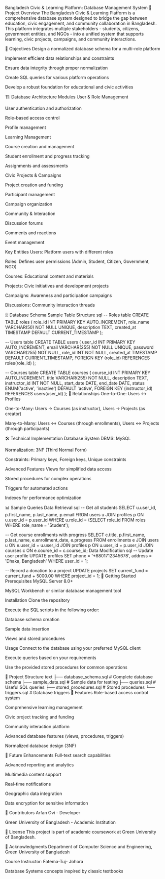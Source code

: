 Bangladesh Civic & Learning Platform: Database Management System
📖 Project Overview
The Bangladesh Civic & Learning Platform is a comprehensive database system designed to bridge the gap between education, civic engagement, and community collaboration in Bangladesh. This platform integrates multiple stakeholders - students, citizens, government entities, and NGOs - into a unified system that supports learning, civic projects, campaigns, and community interactions.

🎯 Objectives
Design a normalized database schema for a multi-role platform

Implement efficient data relationships and constraints

Ensure data integrity through proper normalization

Create SQL queries for various platform operations

Develop a robust foundation for educational and civic activities

🏗️ Database Architecture
Modules
User & Role Management

User authentication and authorization

Role-based access control

Profile management

Learning Management

Course creation and management

Student enrollment and progress tracking

Assignments and assessments

Civic Projects & Campaigns

Project creation and funding

Participant management

Campaign organization

Community & Interaction

Discussion forums

Comments and reactions

Event management

Key Entities
Users: Platform users with different roles

Roles: Defines user permissions (Admin, Student, Citizen, Government, NGO)

Courses: Educational content and materials

Projects: Civic initiatives and development projects

Campaigns: Awareness and participation campaigns

Discussions: Community interaction threads

🗄️ Database Schema
Sample Table Structure
sql
-- Roles table
CREATE TABLE roles (
    role_id INT PRIMARY KEY AUTO_INCREMENT,
    role_name VARCHAR(50) NOT NULL UNIQUE,
    description TEXT,
    created_at TIMESTAMP DEFAULT CURRENT_TIMESTAMP
);

-- Users table
CREATE TABLE users (
    user_id INT PRIMARY KEY AUTO_INCREMENT,
    email VARCHAR(255) NOT NULL UNIQUE,
    password VARCHAR(255) NOT NULL,
    role_id INT NOT NULL,
    created_at TIMESTAMP DEFAULT CURRENT_TIMESTAMP,
    FOREIGN KEY (role_id) REFERENCES roles(role_id)
);

-- Courses table
CREATE TABLE courses (
    course_id INT PRIMARY KEY AUTO_INCREMENT,
    title VARCHAR(255) NOT NULL,
    description TEXT,
    instructor_id INT NOT NULL,
    start_date DATE,
    end_date DATE,
    status ENUM('active', 'inactive') DEFAULT 'active',
    FOREIGN KEY (instructor_id) REFERENCES users(user_id)
);
🔄 Relationships
One-to-One: Users ↔ Profiles

One-to-Many: Users → Courses (as instructor), Users → Projects (as creator)

Many-to-Many: Users ↔ Courses (through enrollments), Users ↔ Projects (through participants)

🛠️ Technical Implementation
Database System
DBMS: MySQL

Normalization: 3NF (Third Normal Form)

Constraints: Primary keys, Foreign keys, Unique constraints

Advanced Features
Views for simplified data access

Stored procedures for complex operations

Triggers for automated actions

Indexes for performance optimization

📊 Sample Queries
Data Retrieval
sql
-- Get all students
SELECT u.user_id, p.first_name, p.last_name, p.email
FROM users u
JOIN profiles p ON u.user_id = p.user_id
WHERE u.role_id = (SELECT role_id FROM roles WHERE role_name = 'Student');

-- Get course enrollments with progress
SELECT c.title, p.first_name, p.last_name, e.enrollment_date, e.progress
FROM enrollments e
JOIN users u ON e.user_id = u.user_id
JOIN profiles p ON u.user_id = p.user_id
JOIN courses c ON e.course_id = c.course_id;
Data Modification
sql
-- Update user profile
UPDATE profiles 
SET phone = '+8801712345678', address = 'Dhaka, Bangladesh'
WHERE user_id = 1;

-- Record a donation to a project
UPDATE projects 
SET current_fund = current_fund + 5000.00
WHERE project_id = 1;
🚀 Getting Started
Prerequisites
MySQL Server 8.0+

MySQL Workbench or similar database management tool

Installation
Clone the repository

Execute the SQL scripts in the following order:

Database schema creation

Sample data insertion

Views and stored procedures

Usage
Connect to the database using your preferred MySQL client

Execute queries based on your requirements

Use the provided stored procedures for common operations

📁 Project Structure
text
├── database_schema.sql     # Complete database schema
├── sample_data.sql         # Sample data for testing
├── queries.sql            # Useful SQL queries
├── stored_procedures.sql  # Stored procedures
└── triggers.sql           # Database triggers
🌟 Features
Role-based access control system

Comprehensive learning management

Civic project tracking and funding

Community interaction platform

Advanced database features (views, procedures, triggers)

Normalized database design (3NF)

🔮 Future Enhancements
Full-text search capabilities

Advanced reporting and analytics

Multimedia content support

Real-time notifications

Geographic data integration

Data encryption for sensitive information

👥 Contributors
Arfan Ovi - Developer

Green University of Bangladesh - Academic Institution

📄 License
This project is part of academic coursework at Green University of Bangladesh.

🙏 Acknowledgments
Department of Computer Science and Engineering, Green University of Bangladesh

Course Instructor: Fatema-Tuj- Johora


Database Systems concepts inspired by classic textbooks

